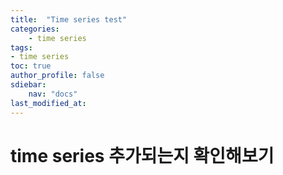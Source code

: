 ```yaml
---
title:  "Time series test"
categories:	
    - time series
tags:
- time series
toc: true
author_profile: false
sdiebar:
    nav: "docs"
last_modified_at:
---
```


# time series 추가되는지 확인해보기